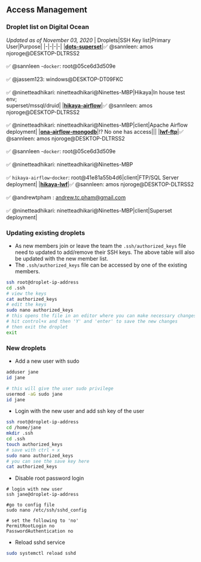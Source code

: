 ## Access Management

### Droplet list on Digital Ocean
_Updated as of November 03, 2020_
| Droplets|SSH Key list|Primary User|Purpose|
|-|-|-|-|
|[**dots-superset**](https://cloud.digitalocean.com/droplets/182764775)|:white_check_mark: @sannleen: amos njoroge@DESKTOP-DLTRSS2<br><br>:white_check_mark: @sannleen -`docker`: root@05ce6d3d509e<br><br>:white_check_mark: @jassem123: windows@DESKTOP-DT09FKC<br><br>:white_check_mark: @ninetteadhikari: ninetteadhikari@Ninettes-MBP|Hikaya|In house test env;<br> superset/mssql/druid|
|[**hikaya-airflow**](https://cloud.digitalocean.com/droplets/164640880)|:white_check_mark: @sannleen: amos njoroge@DESKTOP-DLTRSS2<br><br>:white_check_mark: @ninetteadhikari: ninetteadhikari@Ninettes-MBP|client|Apache Airflow deployment|
|[**ona-airflow-mongodb**](https://cloud.digitalocean.com/droplets/161249482)|:interrobang: No one has access|||
|[**lwf-ftp**](https://cloud.digitalocean.com/droplets/158077278)|:white_check_mark: @sannleen: amos njoroge@DESKTOP-DLTRSS2<br><br>:white_check_mark: @sannleen -`docker`: root@05ce6d3d509e<br><br>:white_check_mark: @ninetteadhikari: ninetteadhikari@Ninettes-MBP<br><br>:white_check_mark: `hikaya-airflow`-`docker`: root@41e81a55b4d6|client|FTP/SQL Server deployment|
|[**hikaya-lwf**](https://cloud.digitalocean.com/droplets/150447384/graphs?i=a59f89)|:white_check_mark: @sannleen: amos njoroge@DESKTOP-DLTRSS2<br><br>:white_check_mark: @andrewtpham : andrew.tc.pham@gmail.com<br><br>:white_check_mark: @ninetteadhikari: ninetteadhikari@Ninettes-MBP|client|Superset deployment|

### Updating existing droplets
* As new members join or leave the team the `.ssh/authorized_keys` file need to updated to add/remove their SSH keys. The above table will also be updated with the new member list.
* The `.ssh/authorized_keys` file can be accessed by one of the existing members.
``` bash
ssh root@droplet-ip-address
cd .ssh
# view the keys
cat authorized_keys
# edit the keys
sudo nano authorized_keys
# this opens the file in an editor where you can make necessary changes to the file
# hit control+x and then 'Y' and 'enter' to save the new changes
# then exit the droplet
exit 
```

### New droplets
* Add a new user with sudo
``` bash
adduser jane
id jane

# this will give the user sudo privilege
usermod -aG sudo jane
id jane
```

* Login with the new user and add ssh key of the user
``` bash
ssh root@droplet-ip-address
cd /home/jane
mkdir .ssh
cd .ssh
touch authorized_keys
# save with ctrl + x
sudo nano authorized_keys
# you can see the save key here
cat authorized_keys
```

* Disable root password login
```
# login with new user
ssh jane@droplet-ip-address

#go to config file
sudo nano /etc/ssh/sshd_config

# set the following to 'no'
PermitRootLogin no
PasswordAuthentication no
```

* Reload sshd service
``` bash
sudo systemctl reload sshd
```
